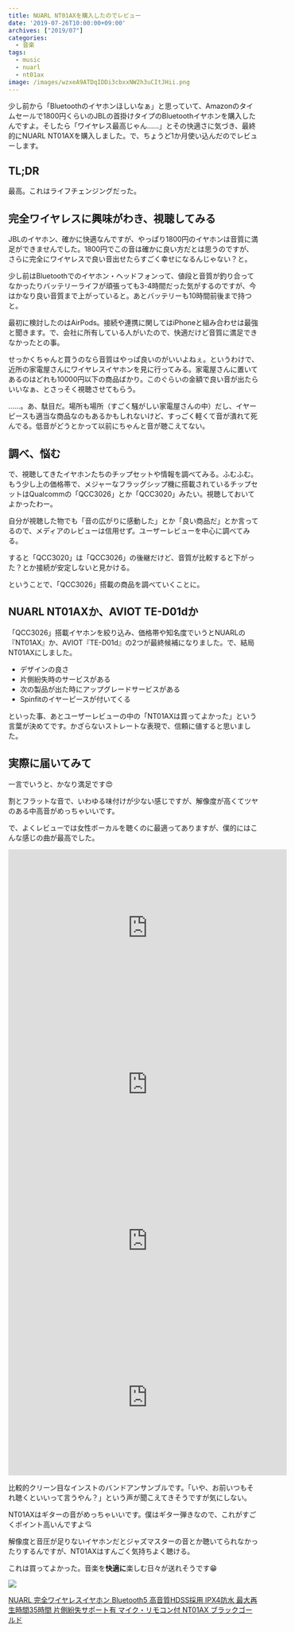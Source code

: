 ```yaml
---
title: NUARL NT01AXを購入したのでレビュー
date: '2019-07-26T10:00:00+09:00'
archives: ["2019/07"]
categories:
  - 音楽
tags:
  - music
  - nuarl
  - nt01ax
image: /images/wzxeA9ATDqIDDi3cbxxNW2h3uCItJHii.png
---
```

少し前から「Bluetoothのイヤホンほしいなぁ」と思っていて、Amazonのタイムセールで1800円くらいのJBLの首掛けタイプのBluetoothイヤホンを購入したんですよ。そしたら「ワイヤレス最高じゃん……」とその快適さに気づき、最終的にNUARL NT01AXを購入しました。で、ちょうど1か月使い込んだのでレビューします。

<!--more-->

## TL;DR

最高。これはライフチェンジングだった。

## 完全ワイヤレスに興味がわき、視聴してみる

JBLのイヤホン、確かに快適なんですが、やっぱり1800円のイヤホンは音質に満足ができませんでした。1800円でこの音は確かに良い方だとは思うのですが、さらに完全にワイヤレスで良い音出せたらすごく幸せになるんじゃない？と。

少し前はBluetoothでのイヤホン・ヘッドフォンって、値段と音質が釣り合ってなかったりバッテリーライフが頑張っても3-4時間だった気がするのですが、今はかなり良い音質まで上がっていると。あとバッテリーも10時間前後まで持つと。

最初に検討したのはAirPods。接続や連携に関してはiPhoneと組み合わせは最強と聞きます。で、会社に所有している人がいたので、快適だけど音質に満足できなかったとの事。

せっかくちゃんと買うのなら音質はやっぱ良いのがいいよねぇ。というわけで、近所の家電屋さんにワイヤレスイヤホンを見に行ってみる。家電屋さんに置いてあるのはどれも10000円以下の商品ばかり。このぐらいの金額で良い音が出たらいいなぁ、とさっそく視聴させてもらう。

……。あ、駄目だ。場所も場所（すごく騒がしい家電屋さんの中）だし、イヤーピースも適当な商品なのもあるかもしれないけど、すっごく軽くて音が潰れて死んでる。低音がどうとかって以前にちゃんと音が聴こえてない。

## 調べ、悩む

で、視聴してきたイヤホンたちのチップセットや情報を調べてみる。ふむふむ。もう少し上の価格帯で、メジャーなフラッグシップ機に搭載されているチップセットはQualcommの「QCC3026」とか「QCC3020」みたい。視聴しておいてよかったわー。

自分が視聴した物でも「音の広がりに感動した」とか「良い商品だ」とか言ってるので、メディアのレビューは信用せず。ユーザーレビューを中心に調べてみる。

すると「QCC3020」は「QCC3026」の後継だけど、音質が比較すると下がった？とか接続が安定しないと見かける。

ということで、「QCC3026」搭載の商品を調べていくことに。

## NUARL NT01AXか、AVIOT TE-D01dか

「QCC3026」搭載イヤホンを絞り込み、価格帯や知名度でいうとNUARLの『NT01AX』か、AVIOT『TE-D01d』の2つが最終候補になりました。で、結局NT01AXにしました。

- デザインの良さ
- 片側紛失時のサービスがある
- 次の製品が出た時にアップグレードサービスがある
- Spinfitのイヤーピースが付いてくる

といった事、あとユーザーレビューの中の「NT01AXは買ってよかった」という言葉が決めてです。かざらないストレートな表現で、信頼に値すると思いました。

##  実際に届いてみて

一言でいうと、かなり満足です😍

割とフラットな音で、いわゆる味付けが少ない感じですが、解像度が高くてツヤのある中高音がめっちゃいいです。

で、よくレビューでは女性ボーカルを聴くのに最適ってありますが、僕的にはこんな感じの曲が最高でした。

<iframe width="560" height="315" src="https://www.youtube.com/embed/TR_GMdQZzsg" frameborder="0" allow="accelerometer; autoplay; encrypted-media; gyroscope; picture-in-picture" allowfullscreen></iframe>

<iframe width="560" height="315" src="https://www.youtube.com/embed/r7G8Ag9JmFE" frameborder="0" allow="accelerometer; autoplay; encrypted-media; gyroscope; picture-in-picture" allowfullscreen></iframe>

<iframe width="560" height="315" src="https://www.youtube.com/embed/PhS-t7wQ4QQ" frameborder="0" allow="accelerometer; autoplay; encrypted-media; gyroscope; picture-in-picture" allowfullscreen></iframe>

<iframe width="560" height="315" src="https://www.youtube.com/embed/JhEH_jbA6oA" frameborder="0" allow="accelerometer; autoplay; encrypted-media; gyroscope; picture-in-picture" allowfullscreen></iframe>

比較的クリーン目なインストのバンドアンサンブルです。「いや、お前いつもそれ聴くといいって言うやん？」という声が聞こえてきそうですが気にしない。

NT01AXはギターの音がめっちゃいいです。僕はギター弾きなので、これがすごくポイント高いんですよ💘

解像度と音圧が足りないイヤホンだとジャズマスターの音とか聴いてられなかったりするんですが、NT01AXはすんごく気持ちよく聴ける。

これは買ってよかった。音楽を**快適に**楽しむ日々が送れそうです😁

<div class="amazfy">
<a href="https://www.amazon.co.jp/dp/B07KVRJBVG?tag=t4traw-22">
<img src="https://ws-fe.amazon-adsystem.com/widgets/q?_encoding=UTF8&ASIN=B07KVRJBVG&Format=_SL250_&ID=AsinImage&MarketPlace=JP&ServiceVersion=20070822&WS=1&tag=t4traw-22&language=ja_JP">
<p>NUARL 完全ワイヤレスイヤホン Bluetooth5 高音質HDSS採用 IPX4防水 最大再生時間35時間 片側紛失サポート有 マイク・リモコン付 NT01AX ブラックゴールド</p>
</a>
</div>
